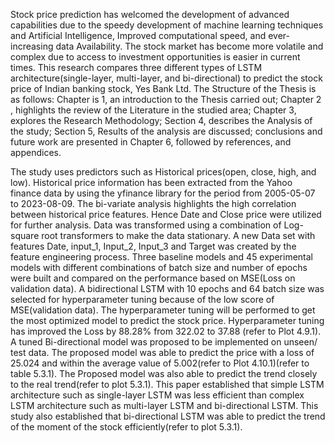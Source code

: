 Stock price prediction has welcomed the development of advanced capabilities due to the speedy development of machine learning techniques and Artificial Intelligence, Improved computational speed, and ever-increasing data Availability. The stock market has become more volatile and complex due to access to investment opportunities is easier in current times. This research compares three different types of LSTM architecture(single-layer, multi-layer, and bi-directional) to predict the stock price of Indian banking stock, Yes Bank Ltd. The Structure of the Thesis is as follows: Chapter is 1, an introduction to the Thesis carried out; Chapter 2 , highlights the review of the Literature in the studied area; Chapter 3, explores the Research Methodology; Section 4, describes the Analysis of the study; Section 5, Results of the analysis are discussed; conclusions and future work are presented in Chapter 6, followed by references, and appendices.

The study uses predictors such as Historical prices(open, close, high, and low). Historical price information has been extracted from the Yahoo finance data by using the yfinance library for the period from 2005-05-07 to 2023-08-09. The bi-variate analysis highlights the high correlation between historical price features. Hence Date and Close price were utilized for further analysis. Data was transformed using a combination of Log-square root transformers to make the data stationary. A new Data set with features Date, input_1, Input_2, Input_3 and Target was created by the feature engineering process. Three baseline models and 45 experimental models with different combinations of batch size and number of epochs were built and compared on the performance based on MSE(Loss on validation data). A bidirectional LSTM with 10 epochs and 64 batch size was selected for hyperparameter tuning because of the low score of MSE(validation data). The hyperparameter tuning will be performed to get the most optimized model to predict the stock price. Hyperparameter tuning has improved the Loss by 88.28% from 322.02 to 37.88 (refer to Plot 4.9.1). A tuned Bi-directional model was proposed to be implemented on unseen/ test data. The proposed model was able to predict the price with a loss of 25.024 and within the average value of 5.002(refer to Plot 4.10.1)(refer to table 5.3.1). The Proposed model was also able to predict the trend closely to the real trend(refer to plot 5.3.1). This paper established that simple LSTM architecture such as single-layer LSTM was less efficient than complex LSTM architecture such as multi-layer LSTM and bi-directional LSTM. This study also established that bi-directional LSTM was able to predict the trend of the moment of the stock efficiently(refer to plot 5.3.1).
